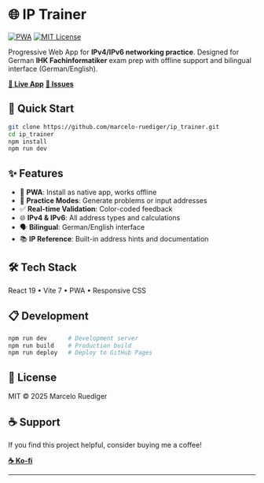 # 🌐 IP Trainer

[![PWA](https://img.shields.io/badge/PWA-enabled-blue?logo=pwa)](https://web.dev/progressive-web-apps/)
[![MIT License](https://img.shields.io/badge/License-MIT-green.svg)](https://choosealicense.com/licenses/mit/)

Progressive Web App for **IPv4/IPv6 networking practice**. Designed for German **IHK Fachinformatiker** exam prep with offline support and bilingual interface (German/English).

**[🔗 Live App](https://marcelo-ruediger.github.io/ip_trainer/)**
**[📝 Issues](https://github.com/marcelo-ruediger/ip_trainer/issues)**

## 🚀 Quick Start

```bash
git clone https://github.com/marcelo-ruediger/ip_trainer.git
cd ip_trainer
npm install
npm run dev
```

## ✨ Features

-   📱 **PWA**: Install as native app, works offline
-   🎯 **Practice Modes**: Generate problems or input addresses
-   ✅ **Real-time Validation**: Color-coded feedback
-   🌐 **IPv4 & IPv6**: All address types and calculations
-   🗣️ **Bilingual**: German/English interface
-   📚 **IP Reference**: Built-in address hints and documentation

## 🛠️ Tech Stack

React 19 • Vite 7 • PWA • Responsive CSS

## 📋 Development

```bash
npm run dev      # Development server
npm run build    # Production build
npm run deploy   # Deploy to GitHub Pages
```

## 📄 License

MIT © 2025 Marcelo Ruediger

## ☕ Support

If you find this project helpful, consider buying me a coffee!

**[☕ Ko-fi](https://ko-fi.com/marcelo_ruediger)**

---
